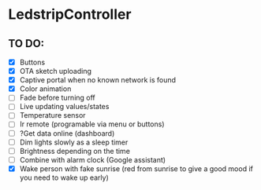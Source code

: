 # LedstripController

## TO DO:
- [x] Buttons
- [x] OTA sketch uploading
- [x] Captive portal when no known network is found
- [x] Color animation
- [ ] Fade before turning off
- [ ] Live updating values/states
- [ ] Temperature sensor
- [ ] Ir remote (programable via menu or buttons)
- [ ] ?Get data online (dashboard)
- [ ] Dim lights slowly as a sleep timer
- [ ] Brightness depending on the time
- [ ] Combine with alarm clock (Google assistant)
- [x] Wake person with fake sunrise (red from sunrise to give a good mood if you need to wake up early)
